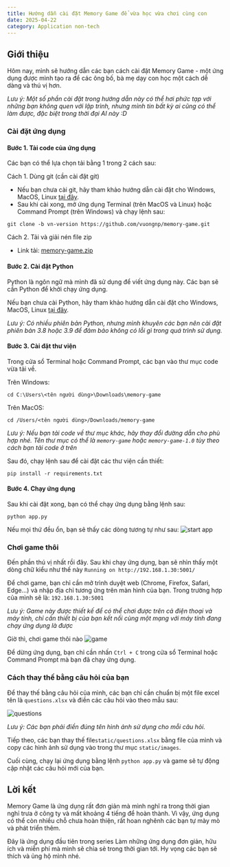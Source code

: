 ```yaml
---
title: Hướng dẫn cài đặt Memory Game để vừa học vừa chơi cùng con
date: 2025-04-22
category: Application non-tech
---
```



## Giới thiệu

Hôm nay, mình sẽ hướng dẫn các bạn cách cài đặt Memory Game - một ứng dụng được mình tạo ra để các ông bố, bà mẹ dạy con học một cách dễ dàng và thú vị hơn. 

<i> Lưu ý: Một số phần cài đặt trong hướng dẫn này có thể hơi phức tạp với những bạn không quen với lập trình, nhưng mình tin bất kỳ ai cũng có thể làm được, đặc biệt trong thời đại AI này :D</i>

### Cài đặt ứng dụng
#### Bước 1. Tải code của ứng dụng
Các bạn có thể lựa chọn tải bằng 1 trong 2 cách sau:

Cách 1. Dùng git (cần cài đặt git)
   - Nếu bạn chưa cài git, hãy tham khảo hướng dẫn cài đặt cho Windows, MacOS, Linux [tại đây](https://git-scm.com/book/en/v2/Getting-Started-Installing-Git).
   - Sau khi cài xong, mở ứng dụng Terminal (trên MacOS và Linux) hoặc Command Prompt (trên Windows) và chạy lệnh sau:
```
git clone -b vn-version https://github.com/vuongnp/memory-game.git
```

Cách 2. Tải và giải nén file zip
   - Link tải: [memory-game.zip](https://github.com/vuongnp/memory-game/archive/refs/tags/v1.0.zip)

#### Bước 2. Cài đặt Python
Python là ngôn ngữ mà mình đã sử dụng để viết ứng dụng này. Các bạn sẽ cần Python để khởi chạy ứng dụng.

Nếu bạn chưa cài Python, hãy tham khảo hướng dẫn cài đặt cho Windows, MacOS, Linux [tại đây](https://quantrimang.com/hoc/cach-cai-dat-python-tren-windows-macos-linux-140625).

<i> Lưu ý: Có nhiều phiên bản Python, nhưng mình khuyên các bạn nên cài đặt phiên bản 3.8 hoặc 3.9 để đảm bảo không có lỗi gì trong quá trình sử dụng.</i>

#### Bước 3. Cài đặt thư viện
Trong cửa sổ Terminal hoặc Command Prompt, các bạn vào thư mục code vừa tải về.

Trên Windows:
```
cd C:\Users\<tên người dùng>\Downloads\memory-game
```
Trên MacOS:
```
cd /Users/<tên người dùng>/Downloads/memory-game
```

<i> Lưu ý: Nếu bạn tải code về thư mục khác, hãy thay đổi đường dẫn cho phù hợp nhé. Tên thư mục có thể là `memory-game` hoặc `memory-game-1.0` tùy theo cách bạn tải code ở trên</i>

Sau đó, chạy lệnh sau để cài đặt các thư viện cần thiết:
```
pip install -r requirements.txt
```

#### Bước 4. Chạy ứng dụng
Sau khi cài đặt xong, bạn có thể chạy ứng dụng bằng lệnh sau:
```
python app.py
```
Nếu mọi thứ đều ổn, bạn sẽ thấy các dòng tương tự như sau:
![start app](start_app.png)

### Chơi game thôi
Đến phần thú vị nhất rồi đây.
Sau khi chạy ứng dụng, bạn sẽ nhìn thấy một dòng chữ kiểu như thế này
```Running on http://192.168.1.30:5001/```

Để chơi game, bạn chỉ cần mở trình duyệt web (Chrome, Firefox, Safari, Edge...) và nhập địa chỉ tương ứng trên màn hình của bạn. Trong trường hợp của mình sẽ là: `192.168.1.30:5001`

<i> Lưu ý: Game này được thiết kế để có thể chơi được trên cả điện thoại và máy tính, chỉ cần thiết bị của bạn kết nối cùng một mạng với máy tính đang chạy ứng dụng là được</i>

Giờ thì, chơi game thôi nào
![game](game.gif)

Để dừng ứng dụng, bạn chỉ cần nhấn `Ctrl + C` trong cửa sổ Terminal hoặc Command Prompt mà bạn đã chạy ứng dụng.

### Cách thay thế bằng câu hỏi của bạn
Để thay thế bằng câu hỏi của mình, các bạn chỉ cần chuẩn bị một file excel tên là `questions.xlsx` và điền các câu hỏi vào theo mẫu sau:

![questions](questions.png)

<i> Lưu ý: Các bạn phải điền đúng tên hình ảnh sử dụng cho mỗi câu hỏi.</i>

Tiếp theo, các bạn thay thế file`static/questions.xlsx` bằng file của mình và copy các hình ảnh sử dụng vào trong thư mục `static/images`.

Cuối cùng, chạy lại ứng dụng bằng lệnh ```python app.py``` và game sẽ tự động cập nhật các câu hỏi mới của bạn.


## Lời kết
Memory Game là ứng dụng rất đơn giản mà mình nghĩ ra trong thời gian nghỉ trưa ở công ty và mất khoảng 4 tiếng để hoàn thành. Vì vậy, ứng dụng có thể còn nhiều chỗ chưa hoàn thiện, rất hoan nghênh các bạn tự mày mò và phát triển thêm.

Đây là ứng dụng đầu tiên trong series Làm những ứng dụng đơn giản, hữu ích và miễn phí mà mình sẽ chia sẻ trong thời gian tới. Hy vọng các bạn sẽ thích và ủng hộ mình nhé.